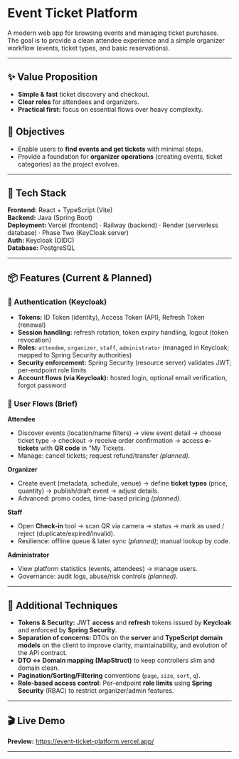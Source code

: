 # Event Ticket Platform

A modern web app for browsing events and managing ticket purchases. The goal is to provide a clean attendee experience and a simple organizer workflow (events, ticket types, and basic reservations).

---

## ✨ Value Proposition

- **Simple & fast** ticket discovery and checkout.
- **Clear roles** for attendees and organizers.
- **Practical first:** focus on essential flows over heavy complexity.

## 🎯 Objectives

- Enable users to **find events and get tickets** with minimal steps.
- Provide a foundation for **organizer operations** (creating events, ticket categories) as the project evolves.

---

## 🧱 Tech Stack

**Frontend:** React + TypeScript (Vite)  
**Backend:** Java (Spring Boot)  
**Deployment:** Vercel (frontend) · Railway (backend) · Render (serverless database)  · Phase Two (KeyCloak server)  
**Auth:** Keycloak (OIDC)  
**Database:** PostgreSQL

---

## 📦 Features (Current & Planned)

### 🔐 Authentication (Keycloak)

- **Tokens:** ID Token (identity), Access Token (API), Refresh Token (renewal)
- **Session handling:** refresh rotation, token expiry handling, logout (token revocation)
- **Roles:** `attendee`, `organizer`, `staff`, `administrator` (managed in Keycloak; mapped to Spring Security authorities)
- **Security enforcement:** Spring Security (resource server) validates JWT; per-endpoint role limits
- **Account flows (via Keycloak):** hosted login, optional email verification, forgot password

### 🧭 User Flows (Brief)

**Attendee**
- Discover events (location/name filters) → view event detail → choose ticket type → checkout → receive order confirmation → access **e-tickets** with **QR code** in “My Tickets.
- Manage: cancel tickets; request refund/transfer *(planned)*.

**Organizer**
- Create event (metadata, schedule, venue) → define **ticket types** (price, quantity) → publish/draft event → adjust details.
- Advanced: promo codes, time-based pricing *(planned)*.

**Staff**
- Open **Check-in** tool → scan QR via camera → status → mark as used / reject (duplicate/expired/invalid).
- Resilience: offline queue & later sync *(planned)*; manual lookup by code.

**Administrator**
- View platform statistics (events, attendees) → manage users.
- Governance: audit logs, abuse/risk controls *(planned)*.
---

## 🧩 Additional Techniques

- **Tokens & Security:** JWT **access** and **refresh** tokens issued by **Keycloak** and enforced by **Spring Security**.  
- **Separation of concerns:** DTOs on the **server** and **TypeScript domain models** on the client to improve clarity, maintainability, and evolution of the API contract.
- **DTO ↔ Domain mapping (MapStruct)** to keep controllers slim and domain clean.
- **Pagination/Sorting/Filtering** conventions (`page`, `size`, `sort`, `q`).  
- **Role-based access control:** Per-endpoint **role limits** using **Spring Security** (RBAC) to restrict organizer/admin features.

---

## 🎬 Live Demo

**Preview:** https://event-ticket-platform.vercel.app/

---



